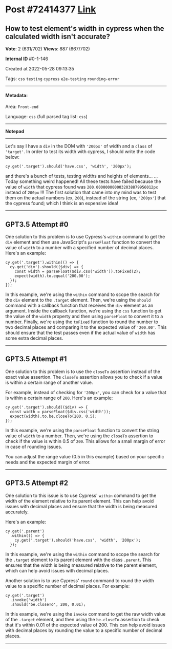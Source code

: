 
# Post \#72414377 [Link](https://stackoverflow.com/questions/72414377/)

## How to test element's width in cypress when the calculated width isn't accurate?

**Vote**: 2 (631/702) **Views**: 887 (667/702) 

**Internal ID** \#0-1-146

Created at 2022-05-28 09:13:35

Tags: `css` `testing` `cypress` `e2e-testing` `rounding-error`

----------

#### Metadata:

Area: `Front-end`

Language: `css` (full parsed tag list: `css`)

----------

**Notepad**


----------

Let's say I have a `div` in the DOM with `'200px'` of width and a `class` of `'target'`.
In order to test its width with cypress, I should write the code below:
```
cy.get('.target').should('have.css', 'width', '200px');
```

and there's a bunch of tests, testing widths and heights of elements...
...
Today something weird happened!
All these tests have failed because the value of `width` that cypress found was `200.0000000000032038879956012px` instead of `200px` !!!
The first solution that came into my mind was to test them on the actual numbers (ex, `200`), instead of the string (ex, `'200px'`) that the cypress found; which I think is an expensive idea!



----------
        
## GPT3.5 Attempt \#0

One solution to this problem is to use Cypress's `within` command to get the `div` element and then use JavaScript's `parseFloat` function to convert the value of `width` to a number with a specified number of decimal places. Here's an example:

```
cy.get('.target').within(() => {
  cy.get('div').should(($div) => {
    const width = parseFloat($div.css('width')).toFixed(2);
    expect(width).to.equal('200.00');
  });
});
```

In this example, we're using the `within` command to scope the search for the `div` element to the `.target` element. Then, we're using the `should` command with a callback function that receives the `div` element as an argument. Inside the callback function, we're using the `css` function to get the value of the `width` property and then using `parseFloat` to convert it to a number. Finally, we're using the `toFixed` function to round the number to two decimal places and comparing it to the expected value of `'200.00'`. This should ensure that the test passes even if the actual value of `width` has some extra decimal places.

--------

## GPT3.5 Attempt \#1

One solution to this problem is to use the `closeTo` assertion instead of the exact value assertion. The `closeTo` assertion allows you to check if a value is within a certain range of another value. 

For example, instead of checking for `'200px'`, you can check for a value that is within a certain range of `200`. Here's an example:

```
cy.get('.target').should(($div) => {
  const width = parseFloat($div.css('width'));
  expect(width).to.be.closeTo(200, 0.5);
});
```

In this example, we're using the `parseFloat` function to convert the string value of `width` to a number. Then, we're using the `closeTo` assertion to check if the value is within 0.5 of `200`. This allows for a small margin of error in case of rounding issues.

You can adjust the range value (0.5 in this example) based on your specific needs and the expected margin of error.

--------

## GPT3.5 Attempt \#2

One solution to this issue is to use Cypress' `within` command to get the width of the element relative to its parent element. This can help avoid issues with decimal places and ensure that the width is being measured accurately.

Here's an example:

```
cy.get('.parent')
  .within(() => {
    cy.get('.target').should('have.css', 'width', '200px');
  });
```

In this example, we're using the `within` command to scope the search for the `.target` element to its parent element with the class `.parent`. This ensures that the width is being measured relative to the parent element, which can help avoid issues with decimal places.

Another solution is to use Cypress' `round` command to round the width value to a specific number of decimal places. For example:

```
cy.get('.target')
  .invoke('width')
  .should('be.closeTo', 200, 0.01);
```

In this example, we're using the `invoke` command to get the raw width value of the `.target` element, and then using the `be.closeTo` assertion to check that it's within 0.01 of the expected value of 200. This can help avoid issues with decimal places by rounding the value to a specific number of decimal places.

--------
